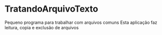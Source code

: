 # TratandoArquivoTexto
Pequeno programa para trabalhar com arquivos comuns
Esta aplicação faz leitura, copia e exclusão de arquivos
